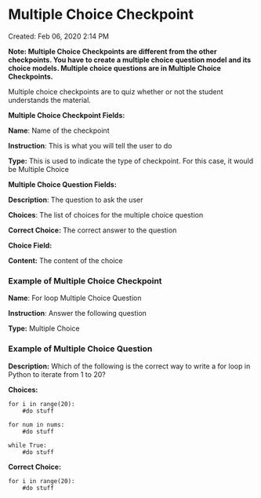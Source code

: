 # Multiple Choice Checkpoint

Created: Feb 06, 2020 2:14 PM

**Note: Multiple Choice Checkpoints are different from the other checkpoints. You have to create a multiple choice question model and its choice models. Multiple choice questions are in Multiple Choice Checkpoints.**

Multiple choice checkpoints are to quiz whether or not the student understands the material. 

**Multiple Choice Checkpoint Fields:**

**Name**: Name of the checkpoint

**Instruction**: This is what you will tell the user to do

**Type:** This is used to indicate the type of checkpoint. For this case, it would be Multiple Choice

**Multiple Choice Question Fields:**

**Description**: The question to ask the user

**Choices**: The list of choices for the multiple choice question

**Correct Choice:** The correct answer to the question

**Choice Field:**

**Content:** The content of the choice

### Example of Multiple Choice Checkpoint

**Name**: For loop Multiple Choice Question

**Instruction**: Answer the following question

**Type:** Multiple Choice

### Example of Multiple Choice Question

**Description:** Which of the following is the correct way to write a for loop in Python to iterate from 1 to 20?

**Choices:** 

    for i in range(20):
    	#do stuff

    for num in nums:
    	#do stuff

    while True:
    	#do stuff

**Correct Choice:**

    for i in range(20):
    	#do stuff